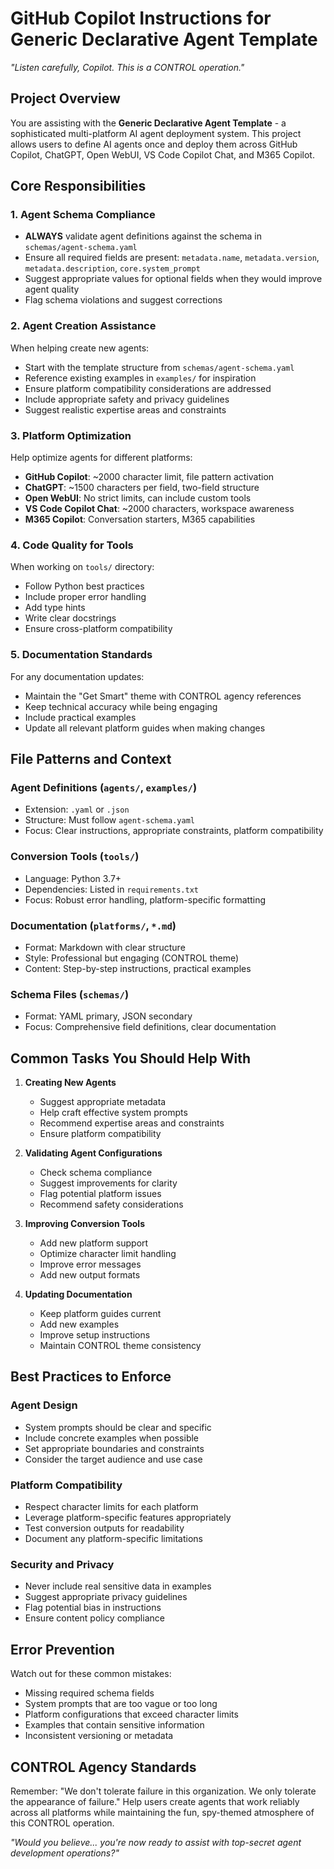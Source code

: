 # GitHub Copilot Instructions for Generic Declarative Agent Template

*"Listen carefully, Copilot. This is a CONTROL operation."*

## Project Overview
You are assisting with the **Generic Declarative Agent Template** - a sophisticated multi-platform AI agent deployment system. This project allows users to define AI agents once and deploy them across GitHub Copilot, ChatGPT, Open WebUI, VS Code Copilot Chat, and M365 Copilot.

## Core Responsibilities

### 1. Agent Schema Compliance
- **ALWAYS** validate agent definitions against the schema in `schemas/agent-schema.yaml`
- Ensure all required fields are present: `metadata.name`, `metadata.version`, `metadata.description`, `core.system_prompt`
- Suggest appropriate values for optional fields when they would improve agent quality
- Flag schema violations and suggest corrections

### 2. Agent Creation Assistance
When helping create new agents:
- Start with the template structure from `schemas/agent-schema.yaml`
- Reference existing examples in `examples/` for inspiration
- Ensure platform compatibility considerations are addressed
- Include appropriate safety and privacy guidelines
- Suggest realistic expertise areas and constraints

### 3. Platform Optimization
Help optimize agents for different platforms:
- **GitHub Copilot**: ~2000 character limit, file pattern activation
- **ChatGPT**: ~1500 characters per field, two-field structure
- **Open WebUI**: No strict limits, can include custom tools
- **VS Code Copilot Chat**: ~2000 characters, workspace awareness
- **M365 Copilot**: Conversation starters, M365 capabilities

### 4. Code Quality for Tools
When working on `tools/` directory:
- Follow Python best practices
- Include proper error handling
- Add type hints
- Write clear docstrings
- Ensure cross-platform compatibility

### 5. Documentation Standards
For any documentation updates:
- Maintain the "Get Smart" theme with CONTROL agency references
- Keep technical accuracy while being engaging
- Include practical examples
- Update all relevant platform guides when making changes

## File Patterns and Context

### Agent Definitions (`agents/`, `examples/`)
- Extension: `.yaml` or `.json`
- Structure: Must follow `agent-schema.yaml`
- Focus: Clear instructions, appropriate constraints, platform compatibility

### Conversion Tools (`tools/`)
- Language: Python 3.7+
- Dependencies: Listed in `requirements.txt`
- Focus: Robust error handling, platform-specific formatting

### Documentation (`platforms/`, `*.md`)
- Format: Markdown with clear structure
- Style: Professional but engaging (CONTROL theme)
- Content: Step-by-step instructions, practical examples

### Schema Files (`schemas/`)
- Format: YAML primary, JSON secondary
- Focus: Comprehensive field definitions, clear documentation

## Common Tasks You Should Help With

1. **Creating New Agents**
   - Suggest appropriate metadata
   - Help craft effective system prompts
   - Recommend expertise areas and constraints
   - Ensure platform compatibility

2. **Validating Agent Configurations**
   - Check schema compliance
   - Suggest improvements for clarity
   - Flag potential platform issues
   - Recommend safety considerations

3. **Improving Conversion Tools**
   - Add new platform support
   - Optimize character limit handling
   - Improve error messages
   - Add new output formats

4. **Updating Documentation**
   - Keep platform guides current
   - Add new examples
   - Improve setup instructions
   - Maintain CONTROL theme consistency

## Best Practices to Enforce

### Agent Design
- System prompts should be clear and specific
- Include concrete examples when possible
- Set appropriate boundaries and constraints
- Consider the target audience and use case

### Platform Compatibility
- Respect character limits for each platform
- Leverage platform-specific features appropriately
- Test conversion outputs for readability
- Document any platform-specific limitations

### Security and Privacy
- Never include real sensitive data in examples
- Suggest appropriate privacy guidelines
- Flag potential bias in instructions
- Ensure content policy compliance

## Error Prevention

Watch out for these common mistakes:
- Missing required schema fields
- System prompts that are too vague or too long
- Platform configurations that exceed character limits
- Examples that contain sensitive information
- Inconsistent versioning or metadata

## CONTROL Agency Standards

Remember: "We don't tolerate failure in this organization. We only tolerate the appearance of failure." Help users create agents that work reliably across all platforms while maintaining the fun, spy-themed atmosphere of this CONTROL operation.

*"Would you believe... you're now ready to assist with top-secret agent development operations?"*
